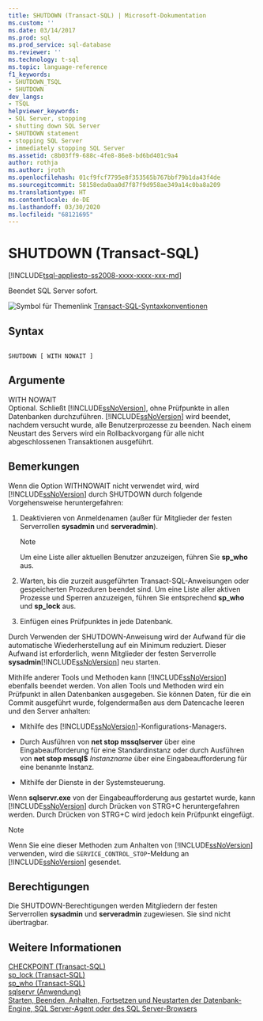 ```yaml
---
title: SHUTDOWN (Transact-SQL) | Microsoft-Dokumentation
ms.custom: ''
ms.date: 03/14/2017
ms.prod: sql
ms.prod_service: sql-database
ms.reviewer: ''
ms.technology: t-sql
ms.topic: language-reference
f1_keywords:
- SHUTDOWN_TSQL
- SHUTDOWN
dev_langs:
- TSQL
helpviewer_keywords:
- SQL Server, stopping
- shutting down SQL Server
- SHUTDOWN statement
- stopping SQL Server
- immediately stopping SQL Server
ms.assetid: c8b03ff9-688c-4fe8-86e8-bd6bd401c9a4
author: rothja
ms.author: jroth
ms.openlocfilehash: 01cf9fcf7795e8f353565b767bbf79b1da43f4de
ms.sourcegitcommit: 58158eda0aa0d7f87f9d958ae349a14c0ba8a209
ms.translationtype: HT
ms.contentlocale: de-DE
ms.lasthandoff: 03/30/2020
ms.locfileid: "68121695"
---
```

# <a name="shutdown-transact-sql"></a>SHUTDOWN (Transact-SQL)
[!INCLUDE[tsql-appliesto-ss2008-xxxx-xxxx-xxx-md](../../includes/tsql-appliesto-ss2008-xxxx-xxxx-xxx-md.md)]

  Beendet SQL Server sofort.  
  
 ![Symbol für Themenlink](../../database-engine/configure-windows/media/topic-link.gif "Symbol für Themenlink") [Transact-SQL-Syntaxkonventionen](../../t-sql/language-elements/transact-sql-syntax-conventions-transact-sql.md)  
  
## <a name="syntax"></a>Syntax  
  
```  
  
SHUTDOWN [ WITH NOWAIT ]   
```  
  
## <a name="arguments"></a>Argumente  
 WITH NOWAIT  
 Optional. Schließt [!INCLUDE[ssNoVersion](../../includes/ssnoversion-md.md)], ohne Prüfpunkte in allen Datenbanken durchzuführen. [!INCLUDE[ssNoVersion](../../includes/ssnoversion-md.md)] wird beendet, nachdem versucht wurde, alle Benutzerprozesse zu beenden. Nach einem Neustart des Servers wird ein Rollbackvorgang für alle nicht abgeschlossenen Transaktionen ausgeführt.  
  
## <a name="remarks"></a>Bemerkungen  
 Wenn die Option WITHNOWAIT nicht verwendet wird, wird [!INCLUDE[ssNoVersion](../../includes/ssnoversion-md.md)] durch SHUTDOWN durch folgende Vorgehensweise heruntergefahren:  
  
1.  Deaktivieren von Anmeldenamen (außer für Mitglieder der festen Serverrollen **sysadmin** und **serveradmin**).  
  
    > [!NOTE]  
    >  Um eine Liste aller aktuellen Benutzer anzuzeigen, führen Sie **sp_who** aus.  
  
2.  Warten, bis die zurzeit ausgeführten Transact-SQL-Anweisungen oder gespeicherten Prozeduren beendet sind. Um eine Liste aller aktiven Prozesse und Sperren anzuzeigen, führen Sie entsprechend **sp_who** und **sp_lock** aus.  
  
3.  Einfügen eines Prüfpunktes in jede Datenbank.  
  
 Durch Verwenden der SHUTDOWN-Anweisung wird der Aufwand für die automatische Wiederherstellung auf ein Minimum reduziert. Dieser Aufwand ist erforderlich, wenn Mitglieder der festen Serverrolle **sysadmin**[!INCLUDE[ssNoVersion](../../includes/ssnoversion-md.md)] neu starten.  
  
 Mithilfe anderer Tools und Methoden kann [!INCLUDE[ssNoVersion](../../includes/ssnoversion-md.md)] ebenfalls beendet werden. Von allen Tools und Methoden wird ein Prüfpunkt in allen Datenbanken ausgegeben. Sie können Daten, für die ein Commit ausgeführt wurde, folgendermaßen aus dem Datencache leeren und den Server anhalten:  
  
-   Mithilfe des [!INCLUDE[ssNoVersion](../../includes/ssnoversion-md.md)]-Konfigurations-Managers.  
  
-   Durch Ausführen von **net stop mssqlserver** über eine Eingabeaufforderung für eine Standardinstanz oder durch Ausführen von **net stop mssql$** _Instanzname_ über eine Eingabeaufforderung für eine benannte Instanz.  
  
-   Mithilfe der Dienste in der Systemsteuerung.  
  
 Wenn **sqlservr.exe** von der Eingabeaufforderung aus gestartet wurde, kann [!INCLUDE[ssNoVersion](../../includes/ssnoversion-md.md)] durch Drücken von STRG+C heruntergefahren werden. Durch Drücken von STRG+C wird jedoch kein Prüfpunkt eingefügt.  
  
> [!NOTE]  
>  Wenn Sie eine dieser Methoden zum Anhalten von [!INCLUDE[ssNoVersion](../../includes/ssnoversion-md.md)] verwenden, wird die `SERVICE_CONTROL_STOP`-Meldung an [!INCLUDE[ssNoVersion](../../includes/ssnoversion-md.md)] gesendet.  
  
## <a name="permissions"></a>Berechtigungen  
 Die SHUTDOWN-Berechtigungen werden Mitgliedern der festen Serverrollen **sysadmin** und **serveradmin** zugewiesen. Sie sind nicht übertragbar.  
  
## <a name="see-also"></a>Weitere Informationen  
 [CHECKPOINT &#40;Transact-SQL&#41;](../../t-sql/language-elements/checkpoint-transact-sql.md)   
 [sp_lock &#40;Transact-SQL&#41;](../../relational-databases/system-stored-procedures/sp-lock-transact-sql.md)   
 [sp_who &#40;Transact-SQL&#41;](../../relational-databases/system-stored-procedures/sp-who-transact-sql.md)   
 [sqlservr (Anwendung)](../../tools/sqlservr-application.md)   
 [Starten, Beenden, Anhalten, Fortsetzen und Neustarten der Datenbank-Engine, SQL Server-Agent oder des SQL Server-Browsers](../../database-engine/configure-windows/start-stop-pause-resume-restart-sql-server-services.md)  
  
  
